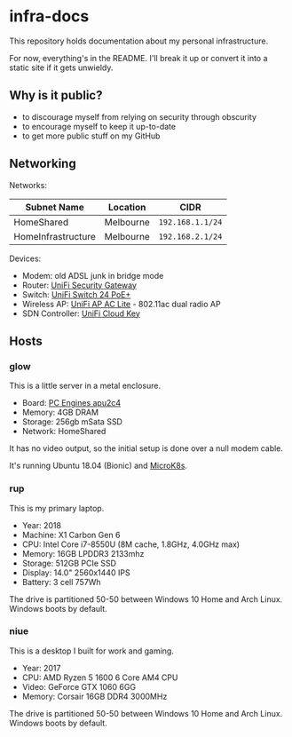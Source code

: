 # infra-docs

This repository holds documentation about my personal infrastructure.

For now, everything's in the README. I'll break it up or convert it into a
static site if it gets unwieldy.

## Why is it public?

* to discourage myself from relying on security through obscurity
* to encourage myself to keep it up-to-date
* to get more public stuff on my GitHub

## Networking

Networks:

| Subnet Name           | Location  | CIDR             |
| ----------------      | ----------| ---------------- |
| HomeShared            | Melbourne | `192.168.1.1/24` |
| HomeInfrastructure    | Melbourne | `192.168.2.1/24` |

Devices:

* Modem: old ADSL junk in bridge mode
* Router: [UniFi Security Gateway](https://www.ui.com/unifi-routing/usg/)
* Switch: [UniFi Switch 24 PoE+](https://www.ui.com/unifi-switching/unifi-switch-2448/)
* Wireless AP: [UniFi AP AC Lite](https://www.ui.com/unifi/unifi-ap-ac-lite/) - 802.11ac dual radio AP
* SDN Controller: [UniFi Cloud Key](https://www.ui.com/unifi/unifi-cloud-key/)

## Hosts

### glow

This is a little server in a metal enclosure.

* Board: [PC Engines apu2c4](https://pcengines.ch/apu2c4.htm)
* Memory: 4GB DRAM
* Storage: 256gb mSata SSD
* Network: HomeShared

It has no video output, so the initial setup is done over a null modem cable.

It's running Ubuntu 18.04 (Bionic) and [MicroK8s](https://microk8s.io/).

### rup

This is my primary laptop.

* Year: 2018
* Machine: X1 Carbon Gen 6
* CPU: Intel Core i7-8550U (8M cache, 1.8GHz, 4.0GHz max)
* Memory: 16GB LPDDR3 2133mhz
* Storage: 512GB PCIe SSD
* Display: 14.0" 2560x1440 IPS
* Battery: 3 cell 757Wh

The drive is partitioned 50-50 between Windows 10 Home and Arch Linux. Windows
boots by default.

### niue

This is a desktop I built for work and gaming.

* Year: 2017
* CPU: AMD Ryzen 5 1600 6 Core AM4 CPU
* Video: GeForce GTX 1060 6GG
* Memory: Corsair 16GB DDR4 3000MHz

The drive is partitioned 50-50 between Windows 10 Home and Arch Linux. Windows
boots by default.
